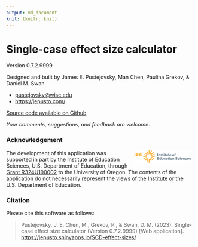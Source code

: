 ```yaml
---
output: md_document
knit: (knitr::knit)
---
```


# Single-case effect size calculator

Version 0.7.2.9999

Designed and built by James E. Pustejovsky, Man Chen, Paulina Grekov, & Daniel M. Swan.

-   <pustejovsky@wisc.edu>
-   <https://jepusto.com/>

[Source code available on Github](https://github.com/jepusto/SingleCaseES)

*Your comments, suggestions, and feedback are welcome.*

### Acknowledgement

<img src="https://raw.githubusercontent.com/jepusto/SingleCaseES/main/images/IES_InstituteOfEducationSciences_RGB.svg" width="30%" align = "right" style = "margin: 0px 10px" alt = "Institute of Education Sciences logo"/>

The development of this application was supported in part by the Institute of Education Sciences, U.S. Department of Education, through [Grant R324U190002](https://ies.ed.gov/funding/grantsearch/details.asp?ID=3358) to the University of Oregon. The contents of the application do not necessarily represent the views of the Institute or the U.S. Department of Education.

### Citation

Please cite this software as follows:

> Pustejovsky, J. E, Chen, M., Grekov, P., & Swan, D. M. (2023). 
> Single-case effect size calculator (Version 0.7.2.9999) 
> [Web application]. 
> <https://jepusto.shinyapps.io/SCD-effect-sizes/>
